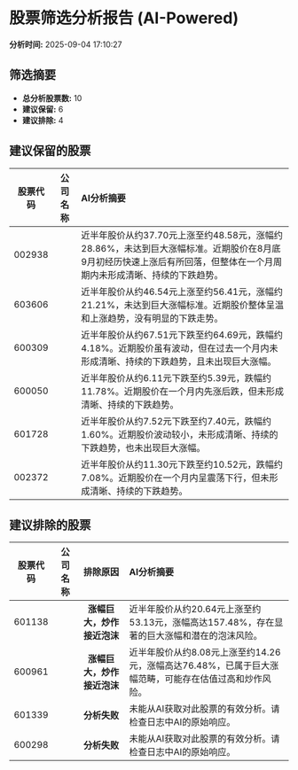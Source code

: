 # 股票筛选分析报告 (AI-Powered)

**分析时间:** 2025-09-04 17:10:27

## 筛选摘要

- **总分析股票数:** 10
- **建议保留:** 6
- **建议排除:** 4

## 建议保留的股票

| 股票代码 | 公司名称 | AI分析摘要 |
|:---:|:---:|:---|
| 002938 |  | 近半年股价从约37.70元上涨至约48.58元，涨幅约28.86%，未达到巨大涨幅标准。近期股价在8月底9月初经历快速上涨后有所回落，但整体在一个月周期内未形成清晰、持续的下跌趋势。 |
| 603606 |  | 近半年股价从约46.54元上涨至约56.41元，涨幅约21.21%，未达到巨大涨幅标准。近期股价整体呈温和上涨趋势，没有明显的下跌走势。 |
| 600309 |  | 近半年股价从约67.51元下跌至约64.69元，跌幅约4.18%。近期股价虽有波动，但在过去一个月内未形成清晰、持续的下跌趋势，且未出现巨大涨幅。 |
| 600050 |  | 近半年股价从约6.11元下跌至约5.39元，跌幅约11.78%。近期股价在一个月内先涨后跌，但未形成清晰、持续的下跌趋势。 |
| 601728 |  | 近半年股价从约7.52元下跌至约7.40元，跌幅约1.60%。近期股价波动较小，未形成清晰、持续的下跌趋势，也未出现巨大涨幅。 |
| 002372 |  | 近半年股价从约11.30元下跌至约10.52元，跌幅约7.08%。近期股价在一个月内呈震荡下行，但未形成清晰、持续的下跌趋势。 |

## 建议排除的股票

| 股票代码 | 公司名称 | 排除原因 | AI分析摘要 |
|:---:|:---:|:---:|:---|
| 601138 |  | **涨幅巨大，炒作接近泡沫** | 近半年股价从约20.64元上涨至约53.13元，涨幅高达157.48%，存在显著的巨大涨幅和潜在的泡沫风险。 |
| 600961 |  | **涨幅巨大，炒作接近泡沫** | 近半年股价从约8.08元上涨至约14.26元，涨幅高达76.48%，已属于巨大涨幅范畴，可能存在估值过高和炒作风险。 |
| 601339 |  | **分析失败** | 未能从AI获取对此股票的有效分析。请检查日志中AI的原始响应。 |
| 600298 |  | **分析失败** | 未能从AI获取对此股票的有效分析。请检查日志中AI的原始响应。 |
